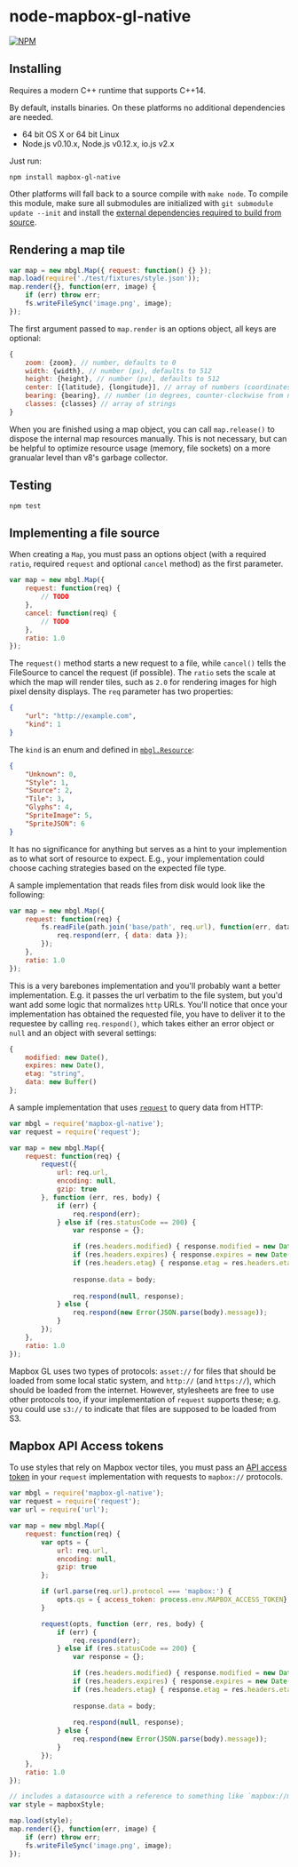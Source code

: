# node-mapbox-gl-native

[![NPM](https://nodei.co/npm/mapbox-gl-native.png)](https://npmjs.org/package/mapbox-gl-native)

## Installing

Requires a modern C++ runtime that supports C++14.

By default, installs binaries. On these platforms no additional dependencies are needed.

- 64 bit OS X or 64 bit Linux
- Node.js v0.10.x, Node.js v0.12.x, io.js v2.x

Just run:

```
npm install mapbox-gl-native
```

Other platforms will fall back to a source compile with `make node`. To compile this module, make sure all submodules are initialized with `git submodule update --init` and install the [external dependencies required to build from source](https://github.com/mapbox/mapbox-gl-native/blob/master/INSTALL.md#depends).

## Rendering a map tile

```js
var map = new mbgl.Map({ request: function() {} });
map.load(require('./test/fixtures/style.json'));
map.render({}, function(err, image) {
    if (err) throw err;
    fs.writeFileSync('image.png', image);
});
```

The first argument passed to `map.render` is an options object, all keys are optional:

```js
{
    zoom: {zoom}, // number, defaults to 0
    width: {width}, // number (px), defaults to 512
    height: {height}, // number (px), defaults to 512
    center: [{latitude}, {longitude}], // array of numbers (coordinates), defaults to [0,0]
    bearing: {bearing}, // number (in degrees, counter-clockwise from north), defaults to 0
    classes: {classes} // array of strings
}
```

When you are finished using a map object, you can call `map.release()` to dispose the internal map resources manually. This is not necessary, but can be helpful to optimize resource usage (memory, file sockets) on a more granualar level than v8's garbage collector.

## Testing

```
npm test
```

## Implementing a file source

When creating a `Map`, you must pass an options object (with a required `ratio`, required `request` and optional `cancel` method) as the first parameter.

```js
var map = new mbgl.Map({
    request: function(req) {
        // TODO
    },
    cancel: function(req) {
        // TODO
    },
    ratio: 1.0
});
```

The `request()` method starts a new request to a file, while `cancel()` tells the FileSource to cancel the request (if possible). The `ratio` sets the scale at which the map will render tiles, such as `2.0` for rendering images for high pixel density displays. The `req` parameter has two properties:

```json
{
    "url": "http://example.com",
    "kind": 1
}
```

The `kind` is an enum and defined in [`mbgl.Resource`](https://github.com/mapbox/mapbox-gl-native/blob/node/include/mbgl/storage/resource.hpp):

```json
{
    "Unknown": 0,
    "Style": 1,
    "Source": 2,
    "Tile": 3,
    "Glyphs": 4,
    "SpriteImage": 5,
    "SpriteJSON": 6
}
```

It has no significance for anything but serves as a hint to your implemention as to what sort of resource to expect. E.g., your implementation could choose caching strategies based on the expected file type.

A sample implementation that reads files from disk would look like the following:

```js
var map = new mbgl.Map({
    request: function(req) {
        fs.readFile(path.join('base/path', req.url), function(err, data) {
            req.respond(err, { data: data });
        });
    },
    ratio: 1.0
});
```

This is a very barebones implementation and you'll probably want a better implementation. E.g. it passes the url verbatim to the file system, but you'd want add some logic that normalizes `http` URLs. You'll notice that once your implementation has obtained the requested file, you have to deliver it to the requestee by calling `req.respond()`, which takes either an error object or `null` and an object with several settings:

```js
{
    modified: new Date(),
    expires: new Date(),
    etag: "string",
    data: new Buffer()
};
```

A sample implementation that uses [`request`](https://github.com/request/request) to query data from HTTP:

```js
var mbgl = require('mapbox-gl-native');
var request = require('request');

var map = new mbgl.Map({
    request: function(req) {
        request({
            url: req.url,
            encoding: null,
            gzip: true
        }, function (err, res, body) {
            if (err) {
                req.respond(err);
            } else if (res.statusCode == 200) {
                var response = {};

                if (res.headers.modified) { response.modified = new Date(res.headers.modified); }
                if (res.headers.expires) { response.expires = new Date(res.headers.expires); }
                if (res.headers.etag) { response.etag = res.headers.etag; }
                
                response.data = body;
                
                req.respond(null, response);
            } else {
                req.respond(new Error(JSON.parse(body).message));
            }
        });
    },
    ratio: 1.0
});
```

Mapbox GL uses two types of protocols: `asset://` for files that should be loaded from some local static system, and `http://` (and `https://`), which should be loaded from the internet. However, stylesheets are free to use other protocols too, if your implementation of `request` supports these; e.g. you could use `s3://` to indicate that files are supposed to be loaded from S3.

## Mapbox API Access tokens

To use styles that rely on Mapbox vector tiles, you must pass an [API access token](https://www.mapbox.com/developers/api/#access-tokens) in your `request` implementation with requests to `mapbox://` protocols.

```js
var mbgl = require('mapbox-gl-native');
var request = require('request');
var url = require('url');

var map = new mbgl.Map({
    request: function(req) {
        var opts = {
            url: req.url,
            encoding: null,
            gzip: true
        };

        if (url.parse(req.url).protocol === 'mapbox:') {
            opts.qs = { access_token: process.env.MAPBOX_ACCESS_TOKEN};
        }

        request(opts, function (err, res, body) {
            if (err) {
                req.respond(err);
            } else if (res.statusCode == 200) {
                var response = {};

                if (res.headers.modified) { response.modified = new Date(res.headers.modified); }
                if (res.headers.expires) { response.expires = new Date(res.headers.expires); }
                if (res.headers.etag) { response.etag = res.headers.etag; }
            
                response.data = body;
            
                req.respond(null, response);
            } else {
                req.respond(new Error(JSON.parse(body).message));
            }
        });
    },
    ratio: 1.0
});

// includes a datasource with a reference to something like `mapbox://mapbox.mapbox-streets-v6`
var style = mapboxStyle;

map.load(style);
map.render({}, function(err, image) {
    if (err) throw err;
    fs.writeFileSync('image.png', image);
});

```

